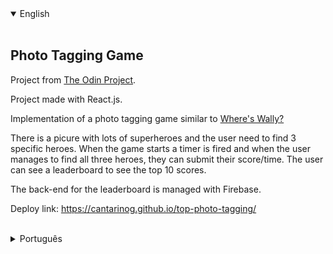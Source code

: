 <details open>
<summary>English</summary>
<br>

## Photo Tagging Game

Project from [The Odin Project](https://www.theodinproject.com/lessons/node-path-javascript-where-s-waldo-a-photo-tagging-app).

Project made with React.js.

Implementation of a photo tagging game similar to [Where's Wally?](https://en.wikipedia.org/wiki/Where's_Wally%3F) 

There is a picure with lots of superheroes and the user need to find 3 specific heroes. When the game starts a timer is fired and when the user manages to find all three heroes, they can submit their score/time. The user can see a leaderboard to see the top 10 scores.

The back-end for the leaderboard is managed with Firebase.

Deploy link: https://cantarinog.github.io/top-photo-tagging/

<br>
</details>

<details>
<summary>Português</summary>
<br>

## Jogo de Procura em Foto

Projeto do [The Odin Project](https://www.theodinproject.com/lessons/node-path-javascript-where-s-waldo-a-photo-tagging-app).

Projeto feito com React.js.

Implementação de um jogo similar a [Onde Está Wally?](https://pt.wikipedia.org/wiki/Where%27s_Wally%3F)

Há uma foto com vários super heróis e o jogador precisa encontrar três específicos. Quando o jogo começa, um cronômetro começa a contar e quando o jogador terminar de encontrar os três personagens, ele pode enviar sua pontução/tempo. O jogador pode ver uma leaderboard com os 10 melhores tempos já atingidos.

O back-end para o leaderboard foi feito com Firebase.

Link de deploy: https://cantarinog.github.io/top-photo-tagging/
<br>
</details>
